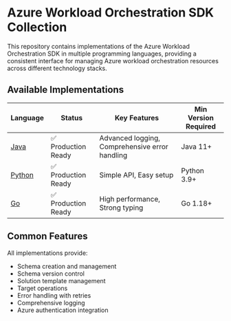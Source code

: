 # Azure Workload Orchestration SDK Collection

This repository contains implementations of the Azure Workload Orchestration SDK in multiple programming languages, providing a consistent interface for managing Azure workload orchestration resources across different technology stacks.

## Available Implementations

| Language | Status | Key Features | Min Version Required |
|----------|---------|--------------|---------------------|
| [Java](./java/README.md) | ✅ Production Ready | Advanced logging, Comprehensive error handling | Java 11+ |
| [Python](./python/README.md) | ✅ Production Ready | Simple API, Easy setup | Python 3.9+ |
| [Go](./golang/README.md) | ✅ Production Ready | High performance, Strong typing | Go 1.18+ |

## Common Features

All implementations provide:
- Schema creation and management
- Schema version control
- Solution template management
- Target operations
- Error handling with retries
- Comprehensive logging
- Azure authentication integration
